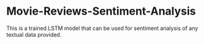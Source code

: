 # Movie-Reviews-Sentiment-Analysis
This is a trained LSTM model that can be used for sentiment analysis of any textual data provided.
